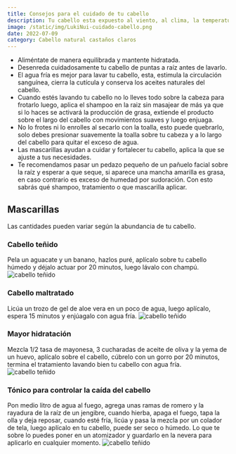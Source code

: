 ```yaml
---
title: Consejos para el cuidado de tu cabello
description: Tu cabello esta expuesto al viento, al clima, la temperatura y a tratamientos, aquí te damos unos tips para que siempre luzca hermoso.
image: /static/img/LukiNui-cuidado-cabello.png
date: 2022-07-09
category: Cabello natural castaños claros
---
```


- Aliméntate de manera equilibrada y mantente hidratada.
- Desenreda cuidadosamente tu cabello de puntas a raíz antes de lavarlo.
- El agua fría es mejor para lavar tu cabello, esta, estimula la circulación sanguínea, cierra la cutícula y conserva los aceites naturales del cabello.
- Cuando estés lavando tu cabello no lo lleves todo sobre la cabeza para frotarlo luego, aplica el shampoo en la raiz sin masajear de más ya que si lo haces se activará la producción de grasa, extiende el producto sobre el largo del cabello con movimientos suaves y luego enjuaga.
- No lo frotes ni lo enrolles al secarlo con la toalla, esto puede quebrarlo, solo debes presionar suavemente la toalla sobre tu cabeza y a lo largo del cabello para quitar el exceso de agua.
- Las mascarillas ayudan a cuidar y fortalecer tu cabello, aplica la que se ajuste a tus necesidades.
- Te recomendamos pasar un pedazo pequeño de un pañuelo facial sobre la raíz y esperar a que seque, si aparece una mancha amarilla es grasa, en caso contrario es exceso de humedad por sudoración. Con esto sabrás qué shampoo, tratamiento o que mascarilla aplicar. 

## Mascarillas
Las cantidades pueden variar según la abundancia de tu cabello.

### Cabello teñido
Pela un aguacate y un banano, hazlos puré, aplícalo sobre tu cabello húmedo y déjalo actuar por 20 minutos, luego lávalo con champú.
![cabello teñido](/static/img/LukiNui-Tinte.png)

### Cabello maltratado
Licúa un trozo de gel de aloe vera en un poco de agua, luego aplícalo, espera 15 minutos y enjúagalo con agua fría.
![cabello teñido](/static/img/LukiNui-Maltratado.png)

### Mayor hidratación
Mezcla 1/2 tasa de mayonesa, 3 cucharadas de aceite de oliva y la yema de un huevo, aplícalo sobre el cabello, cúbrelo con un gorro por 20 minutos, termina el tratamiento lavando bien tu cabello con agua fría.
![cabello teñido](/static/img/LukiNui-Hidratado.png)

### Tónico para controlar la caída del cabello
Pon medio litro de agua al fuego, agrega unas ramas de romero y la rayadura de la raíz de un jengibre, cuando hierba, apaga el fuego, tapa la olla y deja reposar, cuando esté fría, licúa y pasa la mezcla por un colador de tela, luego aplícalo en tu cabello, puede ser seco o húmedo. Lo que te sobre lo puedes poner en un atomizador y guardarlo en la nevera para aplicarlo en cualquier momento.
![cabello teñido](/static/img/LukiNui-Caida.png)